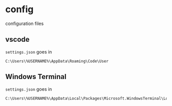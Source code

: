 # config
configuration files

## vscode
```settings.json``` goes in
```
C:\Users\%USERNAME%\AppData\Roaming\Code\User
```

## Windows Terminal
```settings.json``` goes in
```
C:\Users\%USERNAME%\AppData\Local\Packages\Microsoft.WindowsTerminal\LocalState
```
